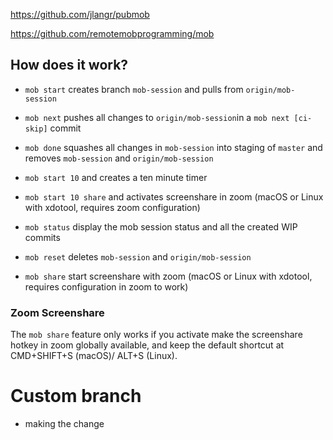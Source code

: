 https://github.com/jlangr/pubmob

https://github.com/remotemobprogramming/mob

## How does it work?

- `mob start` creates branch `mob-session` and pulls from `origin/mob-session`
- `mob next` pushes all changes to `origin/mob-session`in a `mob next [ci-skip]` commit
- `mob done` squashes all changes in `mob-session` into staging of `master` and removes `mob-session` and `origin/mob-session`

- `mob start 10` and creates a ten minute timer
- `mob start 10 share` and activates screenshare in zoom (macOS or Linux with xdotool, requires zoom configuration)
- `mob status` display the mob session status and all the created WIP commits
- `mob reset` deletes `mob-session` and `origin/mob-session`
- `mob share` start screenshare with zoom (macOS or Linux with xdotool, requires configuration in zoom to work)

### Zoom Screenshare

The `mob share` feature only works if you activate make the screenshare hotkey in zoom globally available, and keep the default shortcut at CMD+SHIFT+S (macOS)/ ALT+S (Linux).


# Custom branch

- making the change

